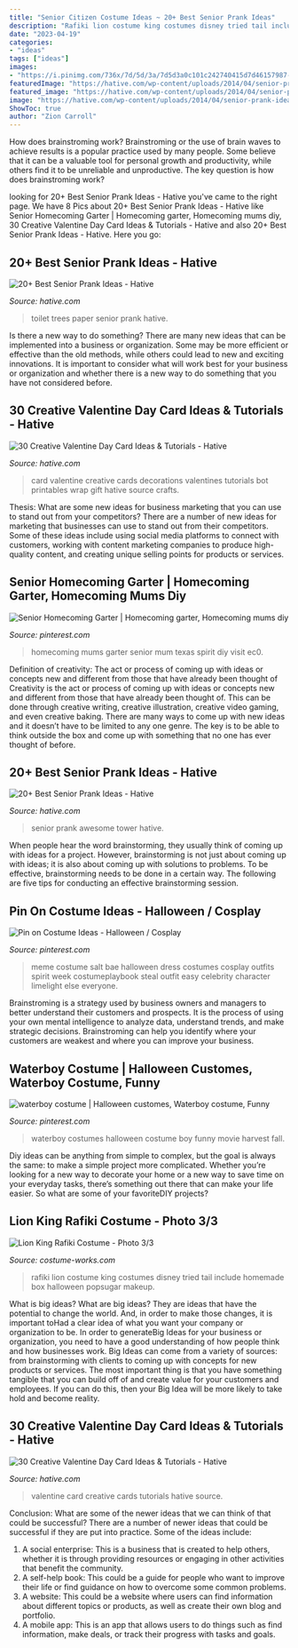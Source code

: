 ```yaml
---
title: "Senior Citizen Costume Ideas ~ 20+ Best Senior Prank Ideas"
description: "Rafiki lion costume king costumes disney tried tail include homemade box halloween popsugar makeup"
date: "2023-04-19"
categories:
- "ideas"
tags: ["ideas"]
images:
- "https://i.pinimg.com/736x/7d/5d/3a/7d5d3a0c101c242740415d7d46157987--bae-meme-character-ideas.jpg"
featuredImage: "https://hative.com/wp-content/uploads/2014/04/senior-prank-ideas/22-toilet-paper-on-trees.jpg"
featured_image: "https://hative.com/wp-content/uploads/2014/04/senior-prank-ideas/22-toilet-paper-on-trees.jpg"
image: "https://hative.com/wp-content/uploads/2014/04/senior-prank-ideas/22-toilet-paper-on-trees.jpg"
ShowToc: true
author: "Zion Carroll"
---
```



How does brainstroming work?
Brainstroming or the use of brain waves to achieve results is a popular practice used by many people. Some believe that it can be a valuable tool for personal growth and productivity, while others find it to be unreliable and unproductive. The key question is how does brainstroming work?

	

		
looking for 20+ Best Senior Prank Ideas - Hative you've came to the right page. We have 8 Pics about 20+ Best Senior Prank Ideas - Hative like Senior Homecoming Garter | Homecoming garter, Homecoming mums diy, 30 Creative Valentine Day Card Ideas &amp; Tutorials - Hative and also 20+ Best Senior Prank Ideas - Hative. Here you go:
		
    
## 20+ Best Senior Prank Ideas - Hative

<img loading=lazy src="https://hative.com/wp-content/uploads/2014/04/senior-prank-ideas/22-toilet-paper-on-trees.jpg" onerror="this.onerror=null;this.src='https://tse1.mm.bing.net/th?id=OIP.qtnSG_xbVcHUkUckVuoA7QHaFj&amp;pid=15.1';" alt="20+ Best Senior Prank Ideas - Hative">

_Source: hative.com_

>toilet trees paper senior prank hative. 

	

Is there a new way to do something?
There are many new ideas that can be implemented into a business or organization. Some may be more efficient or effective than the old methods, while others could lead to new and exciting innovations. It is important to consider what will work best for your business or organization and whether there is a new way to do something that you have not considered before.

    
## 30 Creative Valentine Day Card Ideas &amp; Tutorials - Hative

<img loading=lazy src="https://hative.com/wp-content/uploads/2014/10/valentine-card-ideas/18-valentine-card-ideas.jpg" onerror="this.onerror=null;this.src='https://tse1.mm.bing.net/th?id=OIP.q4TQcFCQEtA37eTCNez9GwHaLH&amp;pid=15.1';" alt="30 Creative Valentine Day Card Ideas &amp; Tutorials - Hative">

_Source: hative.com_

>card valentine creative cards decorations valentines tutorials bot printables wrap gift hative source crafts. 

	

Thesis: What are some new ideas for business marketing that you can use to stand out from your competitors?
There are a number of new ideas for marketing that businesses can use to stand out from their competitors. Some of these ideas include using social media platforms to connect with customers, working with content marketing companies to produce high-quality content, and creating unique selling points for products or services.

    
## Senior Homecoming Garter | Homecoming Garter, Homecoming Mums Diy

<img loading=lazy src="https://i.pinimg.com/originals/52/2f/0c/522f0cdad12664e76c24a3f7992b16cf.jpg" onerror="this.onerror=null;this.src='https://tse3.mm.bing.net/th?id=OIP.sGaRETSBDhZgaHsbLdrVKgHaJ4&amp;pid=15.1';" alt="Senior Homecoming Garter | Homecoming garter, Homecoming mums diy">

_Source: pinterest.com_

>homecoming mums garter senior mum texas spirit diy visit ec0. 

	

Definition of creativity: The act or process of coming up with ideas or concepts new and different from those that have already been thought of
Creativity is the act or process of coming up with ideas or concepts new and different from those that have already been thought of. This can be done through creative writing, creative illustration, creative video gaming, and even creative baking. There are many ways to come up with new ideas and it doesn’t have to be limited to any one genre. The key is to be able to think outside the box and come up with something that no one has ever thought of before.

    
## 20+ Best Senior Prank Ideas - Hative

<img loading=lazy src="https://hative.com/wp-content/uploads/2014/04/senior-prank-ideas/3-awesome-book-tower.jpg" onerror="this.onerror=null;this.src='https://tse4.mm.bing.net/th?id=OIP.3R3-MhabnkxHZUD4Alz-8gHaJ2&amp;pid=15.1';" alt="20+ Best Senior Prank Ideas - Hative">

_Source: hative.com_

>senior prank awesome tower hative. 

	

When people hear the word brainstorming, they usually think of coming up with ideas for a project. However, brainstorming is not just about coming up with ideas; it is also about coming up with solutions to problems. To be effective, brainstorming needs to be done in a certain way. The following are five tips for conducting an effective brainstorming session.

    
## Pin On Costume Ideas - Halloween / Cosplay

<img loading=lazy src="https://i.pinimg.com/736x/7d/5d/3a/7d5d3a0c101c242740415d7d46157987--bae-meme-character-ideas.jpg" onerror="this.onerror=null;this.src='https://tse1.mm.bing.net/th?id=OIP.HqExa0ZcFs3ScxJwRCMAiQAAAA&amp;pid=15.1';" alt="Pin on Costume Ideas - Halloween / Cosplay">

_Source: pinterest.com_

>meme costume salt bae halloween dress costumes cosplay outfits spirit week costumeplaybook steal outfit easy celebrity character limelight else everyone. 

	

Brainstroming is a strategy used by business owners and managers to better understand their customers and prospects. It is the process of using your own mental intelligence to analyze data, understand trends, and make strategic decisions. Brainstroming can help you identify where your customers are weakest and where you can improve your business.

    
## Waterboy Costume | Halloween Customes, Waterboy Costume, Funny

<img loading=lazy src="https://i.pinimg.com/originals/f2/8d/c6/f28dc6c1f99f3b99fd213c989c0a77b2.jpg" onerror="this.onerror=null;this.src='https://tse3.mm.bing.net/th?id=OIP.u9ICkfPgt9HsMy5KZ286_AHaJ5&amp;pid=15.1';" alt="waterboy costume | Halloween customes, Waterboy costume, Funny">

_Source: pinterest.com_

>waterboy costumes halloween costume boy funny movie harvest fall. 

	

Diy ideas can be anything from simple to complex, but the goal is always the same: to make a simple project more complicated. Whether you’re looking for a new way to decorate your home or a new way to save time on your everyday tasks, there’s something out there that can make your life easier. So what are some of your favoriteDIY projects?

    
## Lion King Rafiki Costume - Photo 3/3

<img loading=lazy src="https://photos.costume-works.com/full/rafiki3.jpg" onerror="this.onerror=null;this.src='https://tse3.mm.bing.net/th?id=OIP.gk6pnnW7u5UJuKjNeusKEgHaLM&amp;pid=15.1';" alt="Lion King Rafiki Costume - Photo 3/3">

_Source: costume-works.com_

>rafiki lion costume king costumes disney tried tail include homemade box halloween popsugar makeup. 

	

What is big ideas?
What are big ideas? They are ideas that have the potential to change the world. And, in order to make those changes, it is important toHad a clear idea of what you want your company or organization to be.  In order to generateBig Ideas for your business or organization, you need to have a good understanding of how people think and how businesses work. Big Ideas can come from a variety of sources: from brainstorming with clients to coming up with concepts for new products or services.
The most important thing is that you have something tangible that you can build off of and create value for your customers and employees. If you can do this, then your Big Idea will be more likely to take hold and become reality.

    
## 30 Creative Valentine Day Card Ideas &amp; Tutorials - Hative

<img loading=lazy src="https://hative.com/wp-content/uploads/2014/10/valentine-card-ideas/30-valentine-card-ideas.jpg" onerror="this.onerror=null;this.src='https://tse1.mm.bing.net/th?id=OIP.i2UZc6sBWmiWn8CeuLQpFAHaJ6&amp;pid=15.1';" alt="30 Creative Valentine Day Card Ideas &amp; Tutorials - Hative">

_Source: hative.com_

>valentine card creative cards tutorials hative source. 

	

Conclusion: What are some of the newer ideas that we can think of that could be successful?
There are a number of newer ideas that could be successful if they are put into practice. Some of the ideas include: 
1. A social enterprise: This is a business that is created to help others, whether it is through providing resources or engaging in other activities that benefit the community. 
2. A self-help book: This could be a guide for people who want to improve their life or find guidance on how to overcome some common problems. 
3. A website: This could be a website where users can find information about different topics or products, as well as create their own blog and portfolio. 
4. A mobile app: This is an app that allows users to do things such as find information, make deals, or track their progress with tasks and goals.

